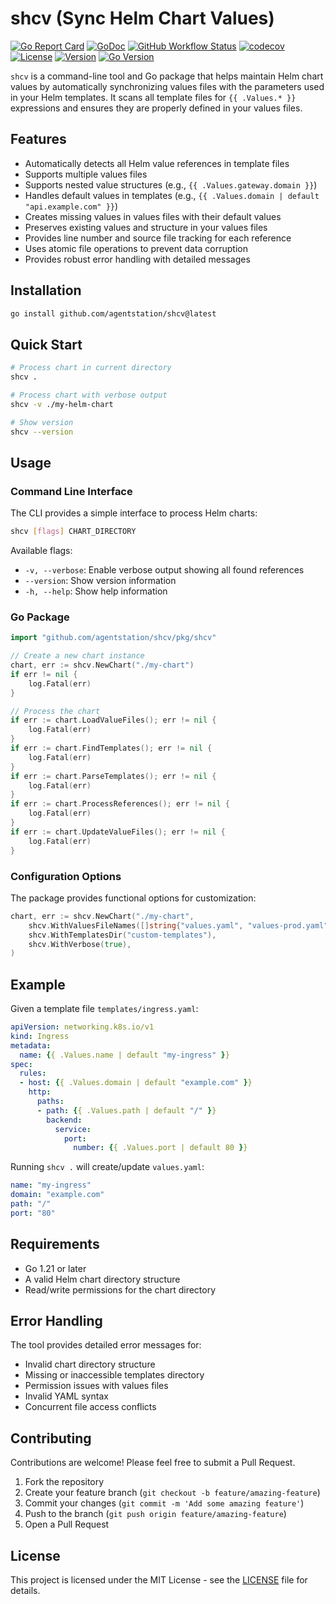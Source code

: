 # shcv (Sync Helm Chart Values)

[![Go Report Card](https://goreportcard.com/badge/github.com/agentstation/shcv)](https://goreportcard.com/report/github.com/agentstation/shcv)
[![GoDoc](https://godoc.org/github.com/agentstation/shcv?status.svg)](https://godoc.org/github.com/agentstation/shcv)
[![GitHub Workflow Status](https://img.shields.io/github/actions/workflow/status/agentstation/uuidkey/ci.yaml?style=flat-square)](https://github.com/agentstation/uuidkey/actions)
[![codecov](https://codecov.io/gh/agentstation/shcv/branch/master/graph/badge.svg?token=7A0O794SOM)](https://codecov.io/gh/agentstation/shcv)
[![License](https://img.shields.io/github/license/agentstation/shcv.svg)](LICENSE)
[![Version](https://img.shields.io/github/v/tag/agentstation/shcv?sort=semver)](https://github.com/agentstation/shcv/releases)
[![Go Version](https://img.shields.io/badge/go-%3E%3D%201.21-blue)](go.mod)

`shcv` is a command-line tool and Go package that helps maintain Helm chart values by automatically synchronizing values files with the parameters used in your Helm templates. It scans all template files for `{{ .Values.* }}` expressions and ensures they are properly defined in your values files.

## Features

- Automatically detects all Helm value references in template files
- Supports multiple values files
- Supports nested value structures (e.g., `{{ .Values.gateway.domain }}`)
- Handles default values in templates (e.g., `{{ .Values.domain | default "api.example.com" }}`)
- Creates missing values in values files with their default values
- Preserves existing values and structure in your values files
- Provides line number and source file tracking for each reference
- Uses atomic file operations to prevent data corruption
- Provides robust error handling with detailed messages

## Installation

```bash
go install github.com/agentstation/shcv@latest
```

## Quick Start

```bash
# Process chart in current directory
shcv .

# Process chart with verbose output
shcv -v ./my-helm-chart

# Show version
shcv --version
```

## Usage

### Command Line Interface

The CLI provides a simple interface to process Helm charts:

```bash
shcv [flags] CHART_DIRECTORY
```

Available flags:
- `-v, --verbose`: Enable verbose output showing all found references
- `--version`: Show version information
- `-h, --help`: Show help information

### Go Package

```go
import "github.com/agentstation/shcv/pkg/shcv"

// Create a new chart instance
chart, err := shcv.NewChart("./my-chart")
if err != nil {
    log.Fatal(err)
}

// Process the chart
if err := chart.LoadValueFiles(); err != nil {
    log.Fatal(err)
}
if err := chart.FindTemplates(); err != nil {
    log.Fatal(err)
}
if err := chart.ParseTemplates(); err != nil {
    log.Fatal(err)
}
if err := chart.ProcessReferences(); err != nil {
    log.Fatal(err)
}
if err := chart.UpdateValueFiles(); err != nil {
    log.Fatal(err)
}
```

### Configuration Options

The package provides functional options for customization:

```go
chart, err := shcv.NewChart("./my-chart",
    shcv.WithValuesFileNames([]string{"values.yaml", "values-prod.yaml"}),
    shcv.WithTemplatesDir("custom-templates"),
    shcv.WithVerbose(true),
)
```

## Example

Given a template file `templates/ingress.yaml`:
```yaml
apiVersion: networking.k8s.io/v1
kind: Ingress
metadata:
  name: {{ .Values.name | default "my-ingress" }}
spec:
  rules:
  - host: {{ .Values.domain | default "example.com" }}
    http:
      paths:
      - path: {{ .Values.path | default "/" }}
        backend:
          service:
            port:
              number: {{ .Values.port | default 80 }}
```

Running `shcv .` will create/update `values.yaml`:
```yaml
name: "my-ingress"
domain: "example.com"
path: "/"
port: "80"
```

## Requirements

- Go 1.21 or later
- A valid Helm chart directory structure
- Read/write permissions for the chart directory

## Error Handling

The tool provides detailed error messages for:
- Invalid chart directory structure
- Missing or inaccessible templates directory
- Permission issues with values files
- Invalid YAML syntax
- Concurrent file access conflicts

## Contributing

Contributions are welcome! Please feel free to submit a Pull Request.

1. Fork the repository
2. Create your feature branch (`git checkout -b feature/amazing-feature`)
3. Commit your changes (`git commit -m 'Add some amazing feature'`)
4. Push to the branch (`git push origin feature/amazing-feature`)
5. Open a Pull Request

## License

This project is licensed under the MIT License - see the [LICENSE](LICENSE) file for details.